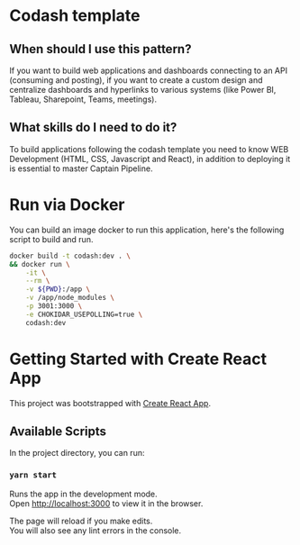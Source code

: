 # Codash template

## When should I use this pattern?

If you want to build web applications and dashboards connecting to an API (consuming and posting), if you want to create a custom design and centralize dashboards and hyperlinks to various systems (like Power BI, Tableau, Sharepoint, Teams, meetings).

## What skills do I need to do it?

To build applications following the codash template you need to know WEB Development (HTML, CSS, Javascript and React), in addition to deploying it is essential to master Captain Pipeline.

# Run via Docker

You can build an image docker to run this application, here's the following script to build and run.

```sh
docker build -t codash:dev . \
&& docker run \
    -it \
    --rm \
    -v ${PWD}:/app \
    -v /app/node_modules \
    -p 3001:3000 \
    -e CHOKIDAR_USEPOLLING=true \
    codash:dev
```

# Getting Started with Create React App

This project was bootstrapped with [Create React App](https://github.com/facebook/create-react-app).

## Available Scripts

In the project directory, you can run:

### `yarn start`

Runs the app in the development mode.\
Open [http://localhost:3000](http://localhost:3000) to view it in the browser.

The page will reload if you make edits.\
You will also see any lint errors in the console.
